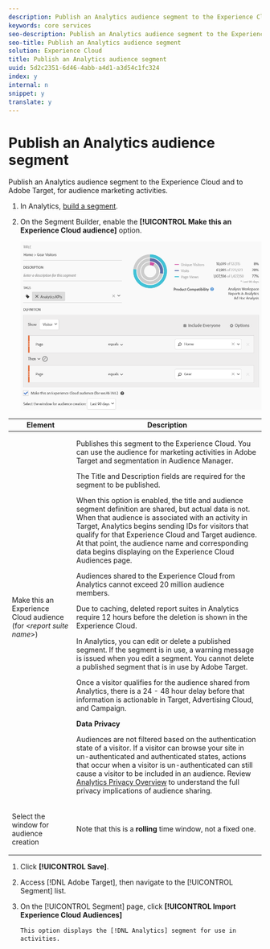 ```yaml
---
description: Publish an Analytics audience segment to the Experience Cloud and to Adobe Target, for audience marketing activities.
keywords: core services
seo-description: Publish an Analytics audience segment to the Experience Cloud and to Adobe Target, for audience marketing activities.
seo-title: Publish an Analytics audience segment
solution: Experience Cloud
title: Publish an Analytics audience segment
uuid: 5d2c2351-6d46-4abb-a4d1-a3d54c1fc324
index: y
internal: n
snippet: y
translate: y
---
```


# Publish an Analytics audience segment

Publish an Analytics audience segment to the Experience Cloud and to Adobe Target, for audience marketing activities.


1. In Analytics, [build a segment](https://marketing.adobe.com/resources/help/en_US/analytics/segment/seg_build.html).
1. On the Segment Builder, enable the **[!UICONTROL Make this an Experience Cloud audience]** option.

   ![](assets/ec_audience_example.png) 



<table id="table_1830C54F8B0C4FB094F30929DEAE01EB"> 
 <thead> 
  <tr> 
   <th colname="col1" class="entry"> Element </th> 
   <th colname="col2" class="entry"> Description </th> 
  </tr> 
 </thead>
 <tbody> 
  <tr> 
   <td colname="col1"> <p>Make this an Experience Cloud audience (for &lt;<i>report suite name</i>&gt;) </p> </td> 
   <td colname="col2"> <p> Publishes this segment to the Experience Cloud. You can use the audience for marketing activities in <span class="keyword"> Adobe Target</span> and segmentation in <span class="keyword"> Audience Manager</span>. </p> <p>The <span class="uicontrol"> Title</span> and <span class="uicontrol"> Description</span> fields are required for the segment to be published. </p> <p>When this option is enabled, the title and audience segment definition are shared, but actual data is not. When that audience is associated with an activity in <span class="keyword"> Target</span>, <span class="keyword"> Analytics</span> begins sending IDs for visitors that qualify for that <span class="keyword"> Experience Cloud</span> and <span class="keyword"> Target</span> audience. At that point, the audience name and corresponding data begins displaying on the <span class="wintitle"> Experience Cloud Audiences</span> page. </p> <p>Audiences shared to the <span class="keyword"> Experience Cloud</span> from <span class="keyword"> Analytics</span> cannot exceed 20 million audience members. </p> <p>Due to caching, deleted report suites in Analytics require 12 hours before the deletion is shown in the Experience Cloud. </p> <p>In <span class="keyword"> Analytics</span>, you can edit or delete a published segment. If the segment is in use, a warning message is issued when you edit a segment. You cannot delete a published segment that is in use by <span class="keyword"> Adobe Target</span>. </p> <p>Once a visitor qualifies for the audience shared from <span class="keyword"> Analytics</span>, there is a 24 - 48 hour delay before that information is actionable in <span class="keyword"> Target</span>, <span class="keyword"> Advertising Cloud</span>, and <span class="keyword"> Campaign</span>. </p> <p><b> Data Privacy</b> </p> <p>Audiences are not filtered based on the authentication state of a visitor. If a visitor can browse your site in un-authenticated and authenticated states, actions that occur when a visitor is un-authenticated can still cause a visitor to be included in an audience. Review <a href="https://marketing.adobe.com/resources/help/en_US/reference/?f=c_Privacy_Overview" format="https" scope="external"> Analytics Privacy Overview</a> to understand the full privacy implications of audience sharing. </p> </td> 
  </tr> 
  <tr> 
   <td colname="col1"> <p>Select the window for audience creation </p> </td> 
   <td colname="col2"> <p>Note that this is a <b>rolling</b> time window, not a fixed one. </p> </td> 
  </tr> 
 </tbody> 
</table>


1. Click **[!UICONTROL Save]**.
1. Access [!DNL Adobe Target], then navigate to the [!UICONTROL Segment] list.
1. On the [!UICONTROL Segment] page, click **[!UICONTROL Import Experience Cloud Audiences]**

       This option displays the [!DNL Analytics] segment for use in activities. 
